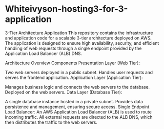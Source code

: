 # Whiteivyson-hosting3-for-3-application
3-Tier Architecture Application
This repository contains the infrastructure and application code for a scalable 3-tier architecture deployed on AWS. The application is designed to ensure high availability, security, and efficient handling of web requests through a single endpoint provided by the Application Load Balancer (ALB) DNS.

Architecture Overview
Components
Presentation Layer (Web Tier):

Two web servers deployed in a public subnet.
Handles user requests and serves the frontend application.
Application Layer (Application Tier):

Manages business logic and connects the web servers to the database.
Deployed on the web servers.
Data Layer (Database Tier):

A single database instance hosted in a private subnet.
Provides data persistence and management, ensuring secure access.
Single Endpoint
Load Balancer:
An AWS Application Load Balancer (ALB) is used to route incoming traffic.
All external requests are directed to the ALB DNS, which then distributes the traffic to the web servers.
